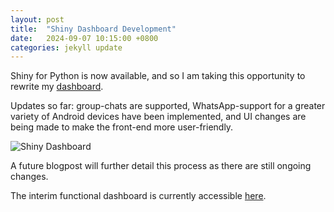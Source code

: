 ```yaml
---
layout: post
title:  "Shiny Dashboard Development"
date:   2024-09-07 10:15:00 +0800
categories: jekyll update
---
```

Shiny for Python is now available, and so I am taking this opportunity to rewrite my [dashboard](https://blog.yifei.sg/jekyll/update/2024/05/07/dashboard-deployment-aws.html).

Updates so far: group-chats are supported, WhatsApp-support for a greater variety of Android devices have been implemented, and UI changes are being made to make the front-end more user-friendly. 

![Shiny Dashboard](https://zyf0717.github.io/assets/images/shiny-dashboard-wa-groupchat.png.png)

A future blogpost will further detail this process as there are still ongoing changes.

The interim functional dashboard is currently accessible [here](http://18.142.41.111:8000/).
